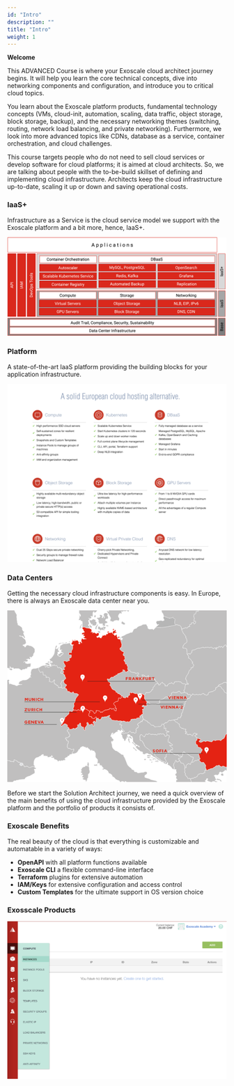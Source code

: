 ```yaml
---
id: "Intro"
description: ""
title: "Intro"
weight: 1
---
```


**Welcome**

This ADVANCED Course is where your Exoscale cloud architect journey begins. It will help you learn the core technical concepts, dive into networking components and configuration, and introduce you to critical cloud topics.

You learn about the Exoscale platform products, fundamental technology concepts (VMs, cloud-init, automation, scaling, data traffic, object storage, block storage, backup), and the necessary networking themes (switching, routing, network load balancing, and private networking). Furthermore, we look into more advanced topics like CDNs, database as a service, container orchestration, and cloud challenges.

This course targets people who do not need to sell cloud services or develop software for cloud platforms; it is aimed at cloud architects. So, we are talking about people with the to-be-build skillset of defining and implementing cloud infrastructure. Architects keep the cloud infrastructure up-to-date, scaling it up or down and saving operational costs.

### **laaS+**

Infrastructure as a Service is the cloud service model we support with the Exoscale platform and a bit more, hence, IaaS+.

![iaas-arch](iaas-arch.png)

### **Platform**

A state-of-the-art IaaS platform providing the building blocks for your application infrastructure.

![iaas-over](iaas-over.png)

### **Data Centers**

Getting the necessary cloud infrastructure components is easy. In Europe, there is always an Exoscale data center near you.

![our-dcs](our-dcs.png)

Before we start the Solution Architect journey, we need a quick overview of the main benefits of using the cloud infrastructure provided by the Exoscale platform and the portfolio of products it consists of.

### **Exoscale Benefits**

The real beauty of the cloud is that everything is customizable and automatable in a variety of ways:
 - **OpenAPI** with all platform functions available
 - **Exoscale CLI** a flexible command-line interface
 - **Terraform** plugins for extensive automation
 - **IAM/Keys** for extensive configuration and access control
 - **Custom Templates** for the ultimate support in OS version choice

###  **Exosscale Products**

![our-wui](our-wui.png)
